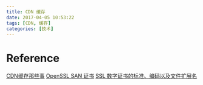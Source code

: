 ```yaml
---
title: CDN 缓存
date: 2017-04-05 10:53:22
tags: [CDN, 缓存]
categories: [技术]
---
```





# Reference #

[CDN缓存那些事](https://www.qcloud.com/document/product/228/3236)
[OpenSSL SAN 证书](http://liaoph.com/openssl-san/)
[SSL 数字证书的标准、编码以及文件扩展名](https://kangzubin.com/certificate-format/)